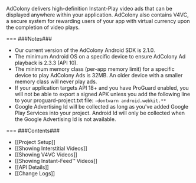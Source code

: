 AdColony delivers high-definition Instant-Play video ads that can be displayed anywhere within your application. AdColony also contains V4VC, a secure system for rewarding users of your app with virtual currency upon the completion of video plays. 

===
###Notes###
* Our current version of the AdColony Android SDK is 2.1.0.
* The minimum Android OS on a specific device to ensure AdColony Ad playback is 2.3.3 (API 10).
* The minimum memory class (per-app memory limit) for a specific device to play AdColony Ads is 32MB.  An older device with a smaller memory class will never play ads.
* If your application targets API 18+ and you have ProGuard enabled, you will not be able to export a signed APK unless you add the following line to your proguard-project.txt file: `-dontwarn android.webkit.**`
* Google Advertising Id will be collected as long as you've added Google Play Services into your project. Android Id will only be collected when the Google Advertising Id is not available.

===
###Contents###
* [[Project Setup]]
* [[Showing Interstitial Videos]]
* [[Showing V4VC Videos]]
* [[Showing Instant-Feed™ Videos]]
* [[API Details]]
* [[Change Logs]]